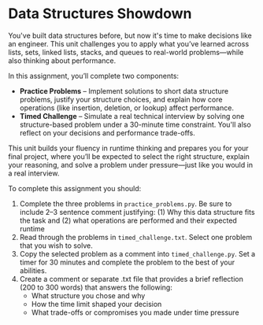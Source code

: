 # Data Structures Showdown

You've built data structures before, but now it's time to make decisions like an engineer. This unit challenges you to apply what you’ve learned across lists, sets, linked lists, stacks, and queues to real-world problems—while also thinking about performance.

In this assignment, you’ll complete two components:

- **Practice Problems** – Implement solutions to short data structure problems, justify your structure choices, and explain how core operations (like insertion, deletion, or lookup) affect performance.
- **Timed Challenge** – Simulate a real technical interview by solving one structure-based problem under a 30-minute time constraint. You'll also reflect on your decisions and performance trade-offs.

This unit builds your fluency in runtime thinking and prepares you for your final project, where you’ll be expected to select the right structure, explain your reasoning, and solve a problem under pressure—just like you would in a real interview.

To complete this assignment you should:
1. Complete the three problems in `practice_problems.py`. Be sure to include 2–3 sentence comment justifying: (1) Why this data structure fits the task and (2) what operations are performed and their expected runtime
2. Read through the problems in `timed_challenge.txt`. Select one problem that you wish to solve.
3. Copy the selected problem as a comment into `timed_challenge.py`. Set a timer for 30 minutes and complete the problem to the best of your abilities.
4. Create a comment or separate .txt file that provides a brief reflection (200 to 300 words) that answers the following:
    - What structure you chose and why
    - How the time limit shaped your decision 
    - What trade-offs or compromises you made under time pressure